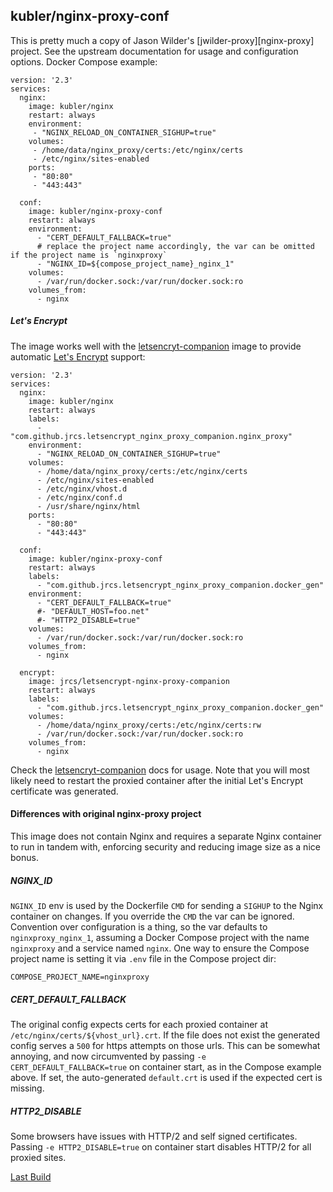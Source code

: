 ## kubler/nginx-proxy-conf

This is pretty much a copy of Jason Wilder's [jwilder-proxy][nginx-proxy] project. See the upstream documentation for
usage and configuration options. Docker Compose example:

```
version: '2.3'
services:
  nginx:
    image: kubler/nginx
    restart: always
    environment:
     - "NGINX_RELOAD_ON_CONTAINER_SIGHUP=true"
    volumes:
     - /home/data/nginx_proxy/certs:/etc/nginx/certs
     - /etc/nginx/sites-enabled
    ports:
     - "80:80"
     - "443:443"

  conf:
    image: kubler/nginx-proxy-conf
    restart: always
    environment:
      - "CERT_DEFAULT_FALLBACK=true"
      # replace the project name accordingly, the var can be omitted if the project name is `nginxproxy`
      - "NGINX_ID=${compose_project_name}_nginx_1"
    volumes:
      - /var/run/docker.sock:/var/run/docker.sock:ro
    volumes_from:
      - nginx
``` 

##### Let's Encrypt

The image works well with the [letsencryt-companion][] image to provide automatic [Let's Encrypt][] support:

```
version: '2.3'
services:
  nginx:
    image: kubler/nginx
    restart: always
    labels:
      - "com.github.jrcs.letsencrypt_nginx_proxy_companion.nginx_proxy"
    environment:
      - "NGINX_RELOAD_ON_CONTAINER_SIGHUP=true"
    volumes:
      - /home/data/nginx_proxy/certs:/etc/nginx/certs
      - /etc/nginx/sites-enabled
      - /etc/nginx/vhost.d
      - /etc/nginx/conf.d
      - /usr/share/nginx/html
    ports:
      - "80:80"
      - "443:443"

  conf:
    image: kubler/nginx-proxy-conf
    restart: always
    labels:
      - "com.github.jrcs.letsencrypt_nginx_proxy_companion.docker_gen"
    environment:
      - "CERT_DEFAULT_FALLBACK=true"
      #- "DEFAULT_HOST=foo.net"
      #- "HTTP2_DISABLE=true"
    volumes:
      - /var/run/docker.sock:/var/run/docker.sock:ro
    volumes_from:
      - nginx

  encrypt:
    image: jrcs/letsencrypt-nginx-proxy-companion
    restart: always
    labels:
      - "com.github.jrcs.letsencrypt_nginx_proxy_companion.docker_gen"
    volumes:
      - /home/data/nginx_proxy/certs:/etc/nginx/certs:rw
      - /var/run/docker.sock:/var/run/docker.sock:ro
    volumes_from:
      - nginx
```

Check the [letsencryt-companion][] docs for usage. Note that you will most likely need to restart the proxied container
after the initial Let's Encrypt certificate was generated. 

#### Differences with original nginx-proxy project

This image does not contain Nginx and requires a separate Nginx container to run in tandem with, enforcing security
and reducing image size as a nice bonus.

##### NGINX_ID

`NGINX_ID` env is used by the Dockerfile `CMD` for sending a `SIGHUP` to the Nginx container on changes.
If you override the `CMD` the var can be ignored. Convention over configuration is a thing, so the var defaults to 
`nginxproxy_nginx_1`, assuming a Docker Compose project with the name `nginxproxy` and a service named `nginx`.
One way to ensure the Compose project name is setting it via `.env` file in the Compose project dir:

```
COMPOSE_PROJECT_NAME=nginxproxy
```

##### CERT_DEFAULT_FALLBACK

The original config expects certs for each proxied container at `/etc/nginx/certs/${vhost_url}.crt`. If the file does
not exist the generated config serves a `500` for https attempts on those urls. This can be somewhat annoying, and 
now circumvented by passing `-e CERT_DEFAULT_FALLBACK=true` on container start, as in the Compose example above. 
If set, the auto-generated `default.crt` is used if the expected cert is missing.

##### HTTP2_DISABLE

Some browsers have issues with HTTP/2 and self signed certificates. Passing `-e HTTP2_DISABLE=true` on
container start disables HTTP/2 for all proxied sites. 

[Last Build][packages]

[jwilder-proxy]: https://github.com/jwilder/nginx-proxy
[letsencryt-companion]: https://github.com/JrCs/docker-letsencrypt-nginx-proxy-companion
[Let's Encrypt]: https://letsencrypt.org/
[packages]: PACKAGES.md
